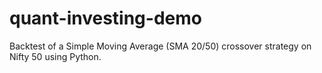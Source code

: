 # quant-investing-demo
Backtest of a Simple Moving Average (SMA 20/50) crossover strategy on Nifty 50 using Python.
